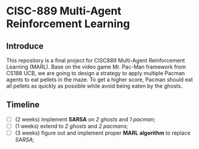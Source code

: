 # CISC-889 Multi-Agent Reinforcement Learning

## Introduce

This repository is a final project for CISC889 Multi-Agent Reinforcement Learning (MARL). Base on the video game Mr. Pac-Man framework from CS188 UCB, we are going to design a strategy to apply multiple Pacman agents to eat pellets in the maze. To get a higher score, Pacman should eat all pellets as quickly as possible while avoid being eaten by the ghosts.

## Timeline

- [ ] (2 weeks) implement **SARSA** on _2 ghosts_ and _1 pacman_;
- [ ] (1 weeks) extend to _2 ghosts_ and _2 pacmans_;
- [ ] (3 weeks) figure out and implement proper **MARL algorithm** to replace _SARSA_;
